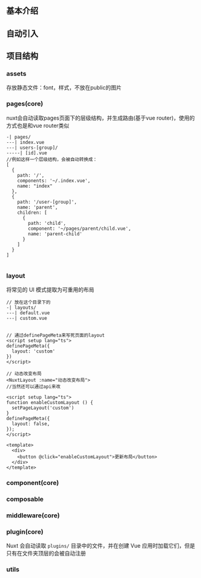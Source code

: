 
## 基本介绍

## 自动引入


## 项目结构

### assets

存放静态文件：font，样式，不放在public的图片
### pages(core)

nuxt会自动读取pages页面下的层级结构，并生成路由(基于vue router)，使用的方式也是和vue router类似

```vue
-| pages/
---| index.vue
---| users-[group]/
-----| [id].vue
//例如这样一个层级结构，会被自动转换成：
[
  {
	path: '/',
	components: '~/.index.vue',
	name: "index"
  },
  {
    path: '/user-[group]',
    name: 'parent',
    children: [
      {
        path: 'child',
        component: '~/pages/parent/child.vue',
        name: 'parent-child'
      }
    ]
  }
]


```

### layout

将常见的 UI 模式提取为可重用的布局

```vue
// 放在这个目录下的
-| layouts/
---| default.vue
---| custom.vue


// 通过definePageMeta来写死页面的layout
<script setup lang="ts">
definePageMeta({
  layout: 'custom'
})
</script>

// 动态改变布局
<NuxtLayout :name="动态改变布局">
//当然还可以通过api来改

<script setup lang="ts">
function enableCustomLayout () {
  setPageLayout('custom')
}
definePageMeta({
  layout: false,
});
</script>

<template>
  <div>
    <button @click="enableCustomLayout">更新布局</button>
  </div>
</template>

```



### component(core)

### composable


### middleware(core)
### plugin(core)

Nuxt 会自动读取 `plugins/` 目录中的文件，并在创建 Vue 应用时加载它们，但是只有在文件夹顶层的会被自动注册

### utils